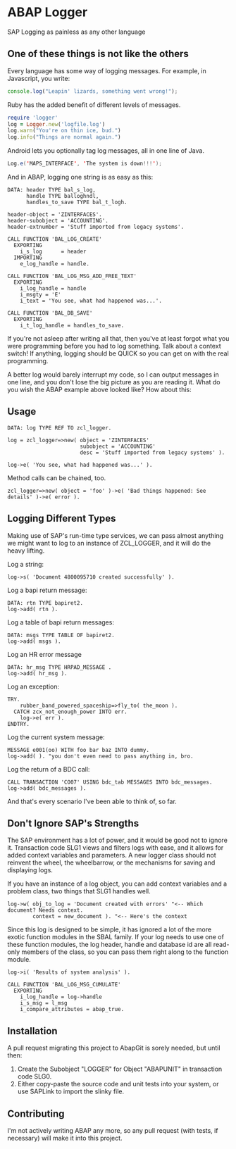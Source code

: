 # ABAP Logger

SAP Logging as painless as any other language

## One of these things is not like the others

Every language has some way of logging messages. For example, in Javascript, you write:

```javascript
console.log("Leapin' lizards, something went wrong!");
```

Ruby has the added benefit of different levels of messages.

```ruby
require 'logger'
log = Logger.new('logfile.log')
log.warn("You're on thin ice, bud.")
log.info("Things are normal again.")
```

Android lets you optionally tag log messages, all in one line of Java.

```java
Log.e('MAPS_INTERFACE', 'The system is down!!!');
```

And in ABAP, logging one string is as easy as this:

```abap
DATA: header TYPE bal_s_log,
      handle TYPE balloghndl,
      handles_to_save TYPE bal_t_logh.

header-object = 'ZINTERFACES'.
header-subobject = 'ACCOUNTING'.
header-extnumber = 'Stuff imported from legacy systems'.

CALL FUNCTION 'BAL_LOG_CREATE'
  EXPORTING
    i_s_log      = header
  IMPORTING
    e_log_handle = handle.

CALL FUNCTION 'BAL_LOG_MSG_ADD_FREE_TEXT'
  EXPORTING
    i_log_handle = handle
    i_msgty = 'E'
    i_text = 'You see, what had happened was...'.

CALL FUNCTION 'BAL_DB_SAVE'
  EXPORTING
    i_t_log_handle = handles_to_save.
```

If you're not asleep after writing all that, then you've at least forgot
what you were programming before you had to log something. Talk about a
context switch! If anything, logging should be QUICK so you can get on
with the real programming.

A better log would barely interrupt my code, so I can output messages in
one line, and you don't lose the big picture as you are reading it. What
do you wish the ABAP example above looked like?  How about this:

## Usage

```abap
DATA: log TYPE REF TO zcl_logger.

log = zcl_logger=>new( object = 'ZINTERFACES'
                       subobject = 'ACCOUNTING'
                       desc = 'Stuff imported from legacy systems' ).

log->e( 'You see, what had happened was...' ).
```

Method calls can be chained, too. 

```abap
zcl_logger=>new( object = 'foo' )->e( 'Bad things happened: See details' )->e( error ).
```

## Logging Different Types

Making use of SAP's run-time type services, we can pass almost anything we
might want to log to an instance of ZCL_LOGGER, and it will do the heavy lifting.

Log a string:

```abap
log->s( 'Document 4800095710 created successfully' ).
```

Log a bapi return message:

```abap
DATA: rtn TYPE bapiret2.
log->add( rtn ).
```

Log a table of bapi return messages:

```abap
DATA: msgs TYPE TABLE OF bapiret2.
log->add( msgs ).
```

Log an HR error message

```abap
DATA: hr_msg TYPE HRPAD_MESSAGE .
log->add( hr_msg ).
```

Log an exception:

```abap
TRY.
    rubber_band_powered_spaceship=>fly_to( the_moon ).
  CATCH zcx_not_enough_power INTO err.
    log->e( err ).
ENDTRY.
```

Log the current system message:

```abap
MESSAGE e001(oo) WITH foo bar baz INTO dummy.
log->add( ). "you don't even need to pass anything in, bro.
```

Log the return of a BDC call:

```abap
CALL TRANSACTION 'CO07' USING bdc_tab MESSAGES INTO bdc_messages.
log->add( bdc_messages ).
```

And that's every scenario I've been able to think of, so far.

## Don't Ignore SAP's Strengths

The SAP environment has a lot of power, and it would be good not to ignore
it. Transaction code SLG1 views and filters logs with ease, and it allows
for added context variables and parameters. A new logger class should not
reinvent the wheel, the wheelbarrow, or the mechanisms for saving and
displaying logs.

If you have an instance of a log object, you can add context variables and
a problem class, two things that SLG1 handles well.

```abap
log->w( obj_to_log = 'Document created with errors' "<-- Which document? Needs context.
        context = new_document ). "<-- Here's the context
```

Since this log is designed to be simple, it has ignored a lot of the more
exotic function modules in the SBAL family. If your log needs to use one
of these function modules, the log header, handle and database id are all
read-only members of the class, so you can pass them right along to the
function module.

```abap
log->i( 'Results of system analysis' ).

CALL FUNCTION 'BAL_LOG_MSG_CUMULATE'
  EXPORTING
    i_log_handle = log->handle
    i_s_msg = l_msg
    i_compare_attributes = abap_true.
```

## Installation

A pull request migrating this project to AbapGit is sorely needed, but until then:

1. Create the Subobject "LOGGER" for Object "ABAPUNIT" in transaction code SLG0.
2. Either copy-paste the source code and unit tests into your system, or use SAPLink to import the slinky file.

## Contributing

I'm not actively writing ABAP any more, so any pull request (with tests, if necessary) will make it into this project.

